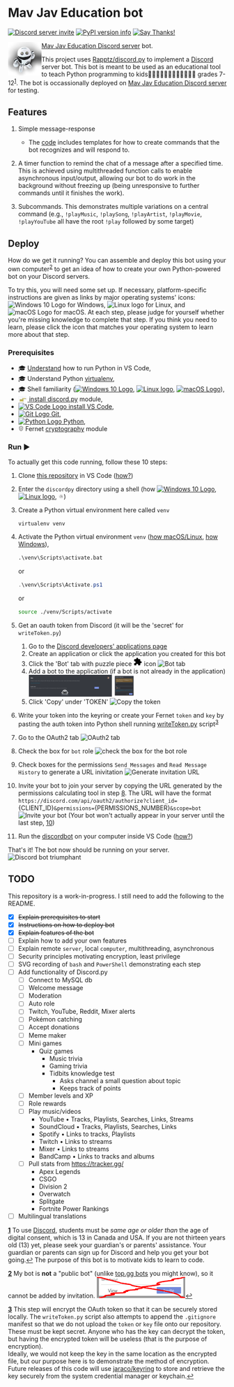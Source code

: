 # Mav Jav Education bot

<a href="https://discord.gg/KzzTBbr" alt="Discord server invite">![Discord server invite](https://discordapp.com/api/guilds/336642139381301249/embed.png)</a>
<a href="https://pypi.python.org/pypi/discord.py"><object data="https://img.shields.io/pypi/v/discord.py.svg" type="image/svg+xml" alt="PyPI version info" height="20vh" align="initial"><img src="https://img.shields.io/pypi/v/discord.py.svg" alt="PyPI version info" height="20vh" align="initial"></object></a>
   [![Say Thanks!](https://img.shields.io/badge/Say%20Thanks-!-1EAEDB.svg)](https://saythanks.io/to/javid@mavaddat.ca)

[Mav Jav Education Discord server](https://discord.gg/KzzTBbr) bot. <img src="robot.png" alt="🤖" height="77vw" align="left">

This project uses [Rapptz/discord.py](https://github.com/Rapptz/discord.py) to implement a [Discord](HTTPS://discord.gg) server bot. This bot is meant to be used as an educational tool to teach Python programming to kids🦸🏼‍♀️🦸🏼‍♂️🦸🏽‍♀️🦸🏽‍♂️ grades 7-12<sup id="a1">[1](#f1)</sup>. The bot is occassionally deployed on [Mav Jav Education Discord server](https://discord.gg/KzzTBbr) for testing.

## Features

1. Simple message-response

   - The [code](discordbot.py) includes templates for how to create commands that the bot recognizes and will respond to.

2. A timer function to remind the chat of a message after a specified time. This is achieved using multithreaded function calls to enable asynchronous input/output, allowing our bot to do work in the background without freezing up (being unresponsive to further commands until it finishes the work).
3. Subcommands. This demonstrates multiple variations on a central command (e.g., `!playMusic`, `!playSong`, `!playArtist`, `!playMovie`, `!playYouTube` all have the root `!play` followed by some target)

## Deploy

How do we get it running? You can assemble and deploy this bot using your own computer<sup id="a2">[2](#f2)</sup> to get an idea of how to create your own Python-powered bot on your Discord servers.

To try this, you will need some set up. If necessary, platform-specific instructions are given as links by major operating systems' icons: <a  alt="Windows 10 Logo"><object data="https://raw.githubusercontent.com/mavaddat-javid-education/images/master/icons/windows10.svg" type="image/svg+xml" alt="Windows 10 Logo" height="12vh" align="initial"><img src="https://raw.githubusercontent.com/mr-robot9/RovEverywhere/9a69cdddcbc50dae7014920a1f8ace9f6f399ed1/public/fontawesome-free-5.0.7/advanced-options/raw-svg/brands/windows.svg" alt="Windows 10 Logo" height="12vh" align="initial"></object></a> for Windows, <a alt="Linux logo" ><object data="https://raw.githubusercontent.com/mavaddat-javid-education/images/master/icons/linux.svg" type="image/svg+xml" alt="Linux logo" height="12vh" align="initial"><img src="https://raw.githubusercontent.com/mavaddat-javid-education/images/master/icons/linux.svg" alt="Linux logo" height="12vh" align="initial"></object></a> for Linux, and <a alt="macOS Logo" ><object data="https://raw.githubusercontent.com/mavaddat-javid-education/images/master/icons/macos.svg" type="image/svg+xml" alt="macOS Logo" height="12vh" align="initial"><img src="https://raw.githubusercontent.com/mavaddat-javid-education/images/master/icons/macos.svg" alt="macOS Logo" height="12vh" align="initial"></object></a> for macOS. At each step, please judge for yourself whether you're missing knowledge to complete that step. If you think you need to learn, please click the icon that matches your operating system to learn more about that step.

### Prerequisites

- 🎓 [Understand](https://code.visualstudio.com/docs/python/python-tutorial) how to run Python in VS Code,
- 🎓 Understand Python [virtualenv](https://realpython.com/python-virtual-environments-a-primer/),
- 🎓 Shell familiarity (<a href="https://www.guru99.com/powershell-tutorial.html"><object data="https://raw.githubusercontent.com/mavaddat-javid-education/images/master/icons/windows10.svg" type="image/svg+xml" alt="Windows 10 Logo" height="12vh" align="initial"><img src="https://raw.githubusercontent.com/mavaddat-javid-education/images/master/icons/windows10.svg" alt="Windows 10 Logo" height="12vh" align="initial"></object></a>, <a href="https://www.bash.academy/"><object data="https://raw.githubusercontent.com/mavaddat-javid-education/images/master/icons/linux.svg" type="image/svg+xml" alt="Linux logo" height="12vh" align="initial"><img src="https://raw.githubusercontent.com/mavaddat-javid-education/images/master/icons/linux.svg" alt="Linux logo" height="12vh" align="initial"></object></a>, <a href="https://tidbits.com/2019/12/08/resources-for-adapting-to-zsh-in-catalina/"><object data="https://raw.githubusercontent.com/mavaddat-javid-education/images/master/icons/macos.svg" type="image/svg+xml" alt="macOS Logo" height="12vh" align="initial"><img src="https://raw.githubusercontent.com/mavaddat-javid-education/images/master/icons/macos.svg" alt="macOS Logo" height="12vh" align="initial"></object></a>),
- [<img src="discordpy.svg" alt="Discord.py Logo" height="12vh" align="initial"/> install discord.py](https://pypi.org/project/discord.py/) module,
- [<img src="https://raw.githubusercontent.com/mavaddat-javid-education/images/master/icons/vscode.svg" alt="VS Code Logo" height="12vh" align="initial"/> install VS Code](https://code.visualstudio.com
),
- [<img src="https://raw.githubusercontent.com/mavaddat-javid-education/images/master/icons/git.svg" alt="Git Logo" height="12vh" align="initial"/> Git](https://marketplace.visualstudio.com/items?itemName=donjayamanne.git-extension-pack),
- [<img src="https://upload.wikimedia.org/wikipedia/commons/c/c3/Python-logo-notext.svg" alt="Python Logo" height="12vh" align="initial"/> Python](https://marketplace.visualstudio.com/items?itemName=ms-python.python),
- <img src="encryption.svg" alt="Encryption icon" height="12vh" align="initial"/> Fernet [cryptography](https://pypi.org/project/cryptography/) module

### Run ▶

To actually get this code running, follow these 10 steps:

1. Clone [this repository](https://github.com/mavaddat-javid-education/discordpy.git) in VS Code ([how?](https://youtu.be/f3DBSH2VoHQ))
2. Enter the `discordpy` directory using a shell (how <a href="https://docs.microsoft.com/en-us/powershell/module/microsoft.powershell.management/set-location?view=powershell-7"><object data="https://raw.githubusercontent.com/mr-robot9/RovEverywhere/9a69cdddcbc50dae7014920a1f8ace9f6f399ed1/public/fontawesome-free-5.0.7/advanced-options/raw-svg/brands/windows.svg" type="image/svg+xml" alt="Windows 10 Logo" height="12vh" align="initial"><img src="https://raw.githubusercontent.com/mr-robot9/RovEverywhere/9a69cdddcbc50dae7014920a1f8ace9f6f399ed1/public/fontawesome-free-5.0.7/advanced-options/raw-svg/brands/windows.svg" alt="Windows 10 Logo" height="12vh" align="initial"></object></a>, <a href="http://linuxcommand.org/lc3_lts0010.php"><object data="https://raw.githubusercontent.com/brandonmaul/brandonmaul.github.io/dc9ec94fac737539b038ed92b739dc23b6e0a3e0/vendor/fontawesome-free/svgs/brands/linux.svg" type="image/svg+xml" alt="Linus logo" height="12vh" align="initial"><img src="https://raw.githubusercontent.com/brandonmaul/brandonmaul.github.io/dc9ec94fac737539b038ed92b739dc23b6e0a3e0/vendor/fontawesome-free/svgs/brands/linux.svg" alt="Linux logo" height="12vh" align="initial"></object></a>, <a href="https://macpaw.com/how-to/use-terminal-on-mac"><object data="https://raw.githubusercontent.com/BrandonRush/infodump/34d1ff5d30b9f3a2ffb16f350e94d536315fd0a8/assets/os/macos.svg" type="image/svg+xml" alt="macOS Logo" height="12vh" align="initial"><img src="https://raw.githubusercontent.com/BrandonRush/infodump/34d1ff5d30b9f3a2ffb16f350e94d536315fd0a8/assets/os/macos.svg" alt="macOS Logo" height="12vh" align="initial"></object></a>)
3. Create a Python virtual environment here called `venv`

   ```shell
   virtualenv venv
   ```

4. Activate the Python virtual environment `venv`
   ([how macOS/Linux](https://youtu.be/Kg1Yvry_Ydk), [how Windows](https://youtu.be/APOPm01BVrk)),

   ```cmd
   .\venv\Scripts\activate.bat
   ```

   or

   ```powershell
   .\venv\Scripts\Activate.ps1
   ```

   or

   ```bash
   source ./venv/Scripts/activate
   ```

5. Get an oauth token from Discord (it will be the 'secret' for `writeToken.py`)
   1. Go to the [Discord developers' applications page](https://discord.com/developers/applications/)
   2. Create an application or click the application you created for this bot
   3. Click the 'Bot' tab with puzzle piece <object data="discordPuzzle.svg" type="image/svg+xml" alt="'Bot' tab on Discord developer's application" height="20vh" align="initial"><img src="discordPuzzle.svg" alt="Bot' tab on Discord developer's application" height="20vh" align="initial"></object></a> icon <object data="botTab.svg" type="image/svg+xml" alt="Bot tab" height="20vh" align="initial"><img src="botTab" alt="Bot tab" height="20vh" align="initial"></object></a>
   4. Add a bot to the application (if a bot is not already in the application) <object data="botPage.svg" type="image/svg+xml" alt="Add 'Bot' prompt on Discord developer's application" height="50vh" align="initial"><img src="botPage.svg" alt="Bot' page on Discord developer's application" height="50vh" align="initial"></object></a> <object data="addBot.svg" type="image/svg+xml" alt="Add 'Bot' prompt on Discord developer's application" height="50vh" align="initial"><img src="addBot.svg" alt="Bot' tab on Discord developer's application" height="50vh" align="initial"></object></a>
   5. Click 'Copy' under 'TOKEN' <object data="copyToken.svg" type="image/svg+xml" alt="Copy the token" height="20vh" align="initial"><img src="copyToken" alt="Copy the token" height="20vh" align="initial"></object></a>
6. Write your token into the keyring or create your Fernet `token` and `key` by pasting the auth token into Python shell running [writeToken.py](writeToken.py) script<sup id="a3">[3](#f3)</sup>
7. Go to the OAuth2 tab <object data="oauthTab.svg" type="image/svg+xml" alt="OAuth2 tab" height="20vh" align="initial"><img src="oauthTab" alt="OAuth2 tab" height="20vh" align="initial"></object></a>
8. Check the box for `bot` role <object data="botRole.svg" type="image/svg+xml" alt="check the box for the bot role" height="20vh" align="initial"><img src="botRole" alt="check the box for the bot role" height="20vh" align="initial"></object></a>
9. Check boxes for the permissions `Send Messages` and `Read Message History` to generate a URL inivitation <object data="urlInvite.svg" type="image/svg+xml" alt="Generate invitation URL" height="20vh" align="initial"><img src="urlInvite" alt="Generate invitation URL" height="20vh" align="initial"></object></a>
10. Invite your bot to join your server by copying the URL generated by the permissions calculating tool in step [8](#8). The URL will have the format `https://discord.com/api/oauth2/authorize?client_id=`{CLIENT_ID}`&permissions=`{PERMISSIONS_NUMBER}`&scope=bot` ![Invite your bot](DiscordDeveloperPortal.gif) (Your bot won't actually appear in your server until the last step, [10](#10))
11. Run the [discordbot](discordbot.py) on your computer inside VS Code ([how?](https://code.visualstudio.com/docs/editor/debugging))

That's it! The bot now should be running on your server.
![Discord bot triumphant](https://repository-images.githubusercontent.com/249074169/5fd08080-98f9-11ea-84da-b012160872c7)

## TODO

This repository is a work-in-progress. I still need to add the following to the README.

- [x] ~~Explain prerequisites to start~~
- [x] ~~Instructions on how to deploy bot~~
- [x] ~~Explain features of the bot~~
- [ ] Explain how to add your own features
- [ ] Explain remote `server`, local `computer`, multithreading, asynchronous
- [ ] Security principles motivating encryption, least privilege
- [ ] SVG recording of `bash` and `PowerShell` demonstrating each step
- [ ] Add functionality of Discord.py
  - [ ] Connect to MySQL db
  - [ ] Welcome message
  - [ ] Moderation
  - [ ] Auto role
  - [ ] Twitch, YouTube, Reddit, Mixer alerts
  - [ ] Pokémon catching
  - [ ] Accept donations
  - [ ] Meme maker
  - [ ] Mini games
    - Quiz games
      - Music trivia
      - Gaming trivia
      - Tidbits knowledge test
        - Asks channel a small question about topic
        - Keeps track of points
  - [ ] Member levels and XP
  - [ ] Role rewards
  - [ ] Play music/videos
    - YouTube • Tracks, Playlists, Searches, Links, Streams
    - SoundCloud • Tracks, Playlists, Searches, Links
    - Spotify • Links to tracks, Playlists
    - Twitch • Links to streams
    - Mixer • Links to streams
    - BandCamp • Links to tracks and albums
  - [ ] Pull stats from https://tracker.gg/
    - Apex Legends
    - CSGO
    - Division 2
    - Overwatch
    - Splitgate
    - Fortnite Power Rankings
- [ ] Multilingual translations

[<b id="f1">1</b>](#a1) To use [Discord](https://en.wikipedia.org/wiki/Discord), students must be *same age or older than* the age of digital consent, which is 13 in Canada and USA. If you are not thirteen years old (13) yet, please seek your guardian's or parents' assistance. Your guardian or parents can sign up for Discord and help you get your bot going.[↩](#a1)
The purpose of this bot is to motivate kids to learn to code.

[<b id="f2">2</b>](#a2) My bot is **not** a "public bot" (unlike [top.gg bots](https://top.gg) you might know), so it cannot be added by invitation. <object data="invite.svg" type="image/svg+xml" alt="Normal invitation" height="48vh" align="initial"><img src="invite.svg" alt="Invite button crossed out" caption="There is no invite button to quickly add this bot to your server" height="48vh" align="initial"></object>[↩](#a2)

[<b id="f3">3</b>](#a3) This step will encrypt the OAuth token so that it can be securely stored locally. The `writeToken.py` script also attempts to append the `.gitignore` manifest so that we do not upload the `token` or `key` file onto our repository. These must be kept secret. Anyone who has the key can decrypt the token, but having the encrypted token will be useless (that is the purpose of encryption). <br/> Ideally, we would not keep the key in the same location as the encrypted file, but our purpose here is to demonstrate the method of encryption. Future releases of this code will use [jaraco/keyring](https://github.com/jaraco/keyring) to store and retrieve the key securely from the system credential manager or keychain.[↩](#a3)
